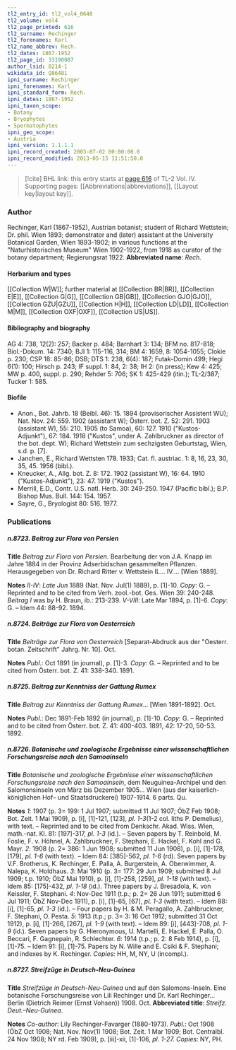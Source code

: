 ```yaml
---
tl2_entry_id: tl2_vol4_0648
tl2_volume: vol4
tl2_page_printed: 616
tl2_surname: Rechinger
tl2_forenames: Karl
tl2_name_abbrev: Rech.
tl2_dates: 1867-1952
tl2_page_id: 33190087
author_lsid: 8214-1
wikidata_id: Q86481
ipni_surname: Rechinger
ipni_forenames: Karl
ipni_standard_form: Rech.
ipni_dates: 1867-1952
ipni_taxon_scope: 
- Botany
- Bryophytes
- Spermatophytes
ipni_geo_scope: 
- Austria
ipni_version: 1.1.1.1
ipni_record_created: 2003-07-02 00:00:00.0
ipni_record_modified: 2013-05-15 11:51:50.0
---
```



> [!cite] BHL link: this entry starts at [page 616](https://www.biodiversitylibrary.org/page/33190087) of TL-2 Vol. IV.
> Supporting pages: [[Abbreviations|abbreviations]], [[Layout key|layout key]].

### Author

Rechinger, Karl (1867-1952), Austrian botanist; student of Richard Wettstein; Dr. phil. Wien 1893; demonstrator and (later) assistant at the University Botanical Garden, Wien 1893-1902; in various functions at the "Naturhistorisches Museum" Wien 1902-1922, from 1918 as curator of the botany department; Regierungsrat 1922. 
**Abbreviated name**: *Rech.*

#### Herbarium and types

[[Collection W|W]]; further material at [[Collection BR|BR]], [[Collection E|E]], [[Collection G|G]], [[Collection GB|GB]], [[Collection GJO|GJO]], [[Collection GZU|GZU]], [[Collection H|H]], [[Collection LD|LD]], [[Collection M|M]], [[Collection OXF|OXF]], [[Collection US|US]].

#### Bibliography and biography

AG 4: 738, 12(2): 257; Backer p. 484; Barnhart 3: 134; BFM no. 817-818; Biol.-Dokum. 14: 7340; BJI 1: 115-116, 314; BM 4: 1659, 8: 1054-1055; Clokie p. 230; CSP 18: 85-86; DSB; DTS 1: 238, 6(4): 187; Futak-Domin 499; Hegi 6(1): 100; Hirsch p. 243; IF suppl. 1: 84, 2: 38; IH 2: (in press); Kew 4: 425; MW p. 400, suppl. p. 290; Rehder 5: 706; SK 1: 425-429 (itin.); TL-2/387; Tucker 1: 585.

#### Biofile

- Anon., Bot. Jahrb. 18 (Beibl. 46): 15. 1894 (provisorischer Assistent WU); Nat. Nov. 24: 559. 1902 (assistant W); Österr. bot. Z. 52: 291. 1903 (assistant W), 55: 210. 1905 (to Samoa), 60: 127. 1910 ("Kustos-Adjunkt"), 67: 184. 1918 ("Kustos", under A. Zahlbruckner as director of the bot. dept. W); Richard Wettstein zum sechzigsten Geburtstag, Wien, s.d. p. \[7\].
- Janchen, E., Richard Wettsten 178. 1933; Cat. fl. austriac. 1: 8, 16, 23, 30, 35, 45. 1956 (bibl.).
- Kneucker, A., Allg. bot. Z. 8: 172. 1902 (assistant W), 16: 64. 1910 ("Kustos-Adjunkt"), 23: 47. 1919 ("Kustos").
- Merrill, E.D., Contr. U.S. natl. Herb. 30: 249-250. 1947 (Pacific bibl.); B.P. Bishop Mus. Bull. 144: 154. 1957.
- Sayre, G., Bryologist 80: 516. 1977.

### Publications

##### n.8723. Beitrag zur Flora von Persien

**Title**
*Beitrag zur Flora von Persien*. Bearbeitung der von J.A. Knapp im Jahre 1884 in der Provinz Adserbidschan gesammelten Pflanzen. Herausgegeben von Dr. Richard Ritter v. Wettstein IL... IV.... \[Wien 1889\].

**Notes**
*II-IV*: *Late Jun* 1889 (Nat. Nov. Jul(1) 1889), p. \[1\]-10. *Copy*: G. – Reprinted and to be cited from Verh. zool.-bot. Ges. Wien 39: 240-248. *Beitrag I* was by H. Braun, ib.: 213-239.
*V-VIII*: Late Mar 1894, p. \[1\]-6. *Copy*: G. – Idem 44: 88-92. 1894.

##### n.8724. Beiträge zur Flora von Oesterreich

**Title**
*Beiträge zur Flora von Oesterreich* \[Separat-Abdruck aus der "Oesterr. botan. Zeitschrift" Jahrg. Nr. 10\]. Oct.

**Notes**
*Publ*.: Oct 1891 (in journal), p. \[1\]-3. *Copy*: G. – Reprinted and to be cited from Österr.
bot. Z. 41: 338-340. 1891.

##### n.8725. Beitrag zur Kenntniss der Gattung Rumex

**Title**
*Beitrag zur Kenntniss der Gattung Rumex*... \[Wien 1891-1892\]. Oct.

**Notes**
*Publ*.: Dec 1891-Feb 1892 (in journal), p. \[1\]-10. *Copy*: G. – Reprinted and to be cited from Österr. bot. Z. 41: 400-403. 1891, 42: 17-20, 50-53. 1892.

##### n.8726. Botanische und zoologische Ergebnisse einer wissenschaftlichen Forschungsreise nach den Samoainseln

**Title**
*Botanische und zoologische Ergebnisse einer wissenschaftlichen Forschungsreise nach den Samoainseln*, dem Neuguinea-Archipel und den Salomonsinseln von März bis Dezember 1905... Wien (aus der kaiserlich-königlichen Hof– und Staatsdruckerei) 1907-1914. 6 parts. Qu.

**Notes**
*1*: 1907 (p. 3= 199: 1 Jul 1907; submitted 11 Jul 1907; ÖbZ Feb 1908; Bot. Zeit. 1 Mai 1909), p. \[i\], \[1\]-121, \[123\], *pl. 1-3*(1-2 col. liths P. Demelius), with text. – Reprinted and to be cited from Denkschr. Akad. Wiss. Wien, math.-nat. Kl. 81: \[197\]-317, *pl. 1-3* (id.). – Seven papers by T. Reinbold, M. Foslie, F. v. Höhnel, A. Zahlbruckner, F. Stephani, E. Hackel, F. Kohl and G. Mayr.
*2*: 1908 (p. 2= 386: 1 Jun 1908; submitted 11 Jun 1908), p. \[i\], \[1\]-178, \[179\], *pl. 1-6* (with text). – Idem 84: \[385\]-562, *pl. 1-6* (rd). Seven papers by V.F. Brotherus, K. Rechinger, E. Palla, A. Burgerstein, A. Oberwimmer, A. Nalepa, K. Holdhaus.
*3*: Mai 1910 (p. 3= 177: 29 Jun 1909; submitted 8 Jul 1909; t.p. 1910; ÖbZ Mai 1910), p. \[i\], \[1\]-258, \[259\], *pl. 1-18* (with text). – Idem 85: \[175\]-432, *pl. 1-18* (id.). Three papers by J. Bresadola, K. von Keissler, F. Stephani.
*4*: Nov-Dec 1911 (t.p.; p. 2= 26 Jun 1911; submitted 6 Jul 1911; ÖbZ Nov-Dec 1911), p. \[i\], \[1\]-65, \[67\], *pl. 1-3* (with text). – Idem 88: \[i\], \[1\]-65, *pl. 1-3* (id.). – Four papers by H. & M. Peragallo, A. Zahlbruckner, F. Stephani, O. Pesta.
*5*: 1913 (t.p.; p. 3= 3: 16 Oct 1912; submitted 31 Oct 1912), p. \[i\], \[1\]-266, \[267\], *pl. 1-9* (with text). – Idem 89: \[i\], \[443\]-708, *pl. 1-9* (id.). Seven papers by G. Hieronymous, U. Martelli, E. Hackel, E. Palla, O. Beccari, F. Gagnepain, R. Schlechter.
*6*: 1914 (t.p.; p. 2: 8 Feb 1914), p. \[i\], \[1\]-75. – Idem 91: \[i\], \[1\]-75. Papers by N. Wille and E. Csiki & F. Stephani; and indexes by K. Rechinger.
*Copies*: HH, M, NY, U (incompl.).

##### n.8727. Streifzüge in Deutsch-Neu-Guinea

**Title**
*Streifzüge in Deutsch-Neu-Guinea* und auf den Salomons-Inseln. Eine botanische Forschungsreise von Lili Rechinger und Dr. Karl Rechinger... Berlin (Dietrich Reimer (Ernst Vohsen)) 1908. Oct.
**Abbreviated title**: *Streifz. Deut.–Neu-Guinea*.

**Notes**
*Co-author*: Lily Rechinger-Favarger (1880-1973).
*Publ*.: Oct 1908 (ÖbZ Oct 1908; Nat. Nov. Nov(1) 1908; Bot. Zeit. 1 Mar 1909; Bot. Centralbl. 24 Nov 1908; NY rd. Feb 1909), p. \[iii\]-xii, \[1\]-106, *pl. 1-27. Copies*: NY, PH.

